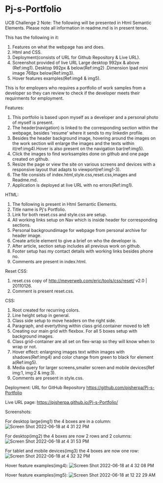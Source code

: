 # Pj-s-Portfolio
UCB Challenge 2
Note:
The following will be presented in Html Semantic Elements.
Please note all information in readme.md is in present tense.

This has the following in it:

1. Features on what the webpage has and does.
2. Html and CSS.
3. Deployment(consists of URL for Github Repository & Live URL). 
4. Screenshot provided of live URL Large desktop 992px & above (Ref:img1). Desktop 992px & below(Ref:img2) .Dimension Ipad mini image 768px below(Ref:img3).
5. Hover features examples(Ref:img4 & img5).

This is for employers who requires a portfolio of work samples from a developer so they can review to check if the developer meets their requirments for employment.

Features:

1. This portfolio is based upon myself as a developer and a personal photo of myself is present. 
2. The header(navigation) is linked to the corresponding section within the webpage, besides 'resume' where it sends to my linkedin profile.
3. Besides the header background image, hovering around the images on the work section will enlarge the images and the texts within it(ref:img4).Hover is also present on the navigation bar(ref:img5).
4. Click the images to find worksamples done on github and one page created on github.
5. Resize the page or view the site on various screens and devices with a responsive layout that adapts to viewport(ref:img1-3).
6. The file consists of index.html,style.css,reset.css,images and Readme.md.
7. Application is deployed at live URL with no errors(Ref:img1).

HTML:

1. The following is present in Html Semantic Elements.
2. Title name is Pj's Portfolio.
3. Link for both reset.css and style.css are setup.
4. All working links setup on Nav which is inside header for corresponding sections.
5. Personal backgroundimage for webpage from personal archive for header image.
6. Create article element to give a brief on who the developer is.
7. After article, section setup includes all previous work on github.
8. Footer setup has my contact details with working links besides phone no.
9. Comments are present in index.html.

Reset CSS:
1. reset.css copy of http://meyerweb.com/eric/tools/css/reset/ 
   v2.0 | 20110126.
2. Comment is present reset.css.

CSS:

1. Root created for recurring colors.
2. Line height setup in general.
3. Class side setup to move headers on the right side.
4. Paragraph, and evertything within class grid.container moved to left
5. Creating our main grid with flexbox. For all 5 boxes setup with background images.
6. Class grid-container are all set on flex-wrap so they will know when to wrap or not.
7. Hover effect: enlargning images text within images with shadows(Ref:img4) and color change from green to black for element a(Ref:img5).
8. Media query for larger screens,smaller screen and mobile devices(Ref img:1, img:2 & img:3).
9. Comments are present in style.css.

Deployment: URL for GitHub Repository https://github.com/pjsherpa/Pj-s-Portfolio

Live URL page: https://pjsherpa.github.io/Pj-s-Portfolio/

Screenshots:

For desktop large(img1) the 4 boxes are in a column:
![Screen Shot 2022-06-18 at 4 31 22 PM](https://user-images.githubusercontent.com/105903416/174460135-dd6f0ba1-49d4-44ca-a7a0-6061e31bb586.png)



For desktop(img2) the 4 boxes are now 2 rows and 2 columns:
![Screen Shot 2022-06-18 at 4 31 53 PM](https://user-images.githubusercontent.com/105903416/174460193-1f85d894-3713-48bd-8e29-632a12dbb425.png)





For tablet and mobile devices(img3) the 4 boxes are now one row:
![Screen Shot 2022-06-18 at 4 32 32 PM](https://user-images.githubusercontent.com/105903416/174460201-3e544ad0-a40b-4244-9171-11897cdd5a83.png)




Hover feature examples(img4):
![Screen Shot 2022-06-18 at 4 32 08 PM](https://user-images.githubusercontent.com/105903416/174460204-0b722ce4-ecd2-4d02-b798-e5f687e95c26.png)

 
 

Hover feature examples(img5):
![Screen Shot 2022-06-18 at 12 22 29 AM](https://user-images.githubusercontent.com/105903416/174427634-267869de-00e6-4666-a65d-7c47fbba914b.png)



